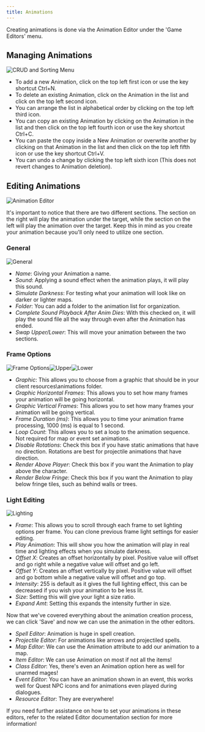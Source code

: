 ```yaml
---
title: Animations
---
```


Creating animations is done via the Animation Editor under the 'Game Editors' menu.

## Managing Animations

![CRUD and Sorting Menu](https://github.com/AscensionGameDev/Intersect-Documentation/assets/72468758/618685af-4820-4490-a647-7d05230cbf1f)

- To add a new Animation, click on the top left first icon or use the key shortcut Ctrl+N.
- To delete an existing Animation, click on the Animation in the list and click on the top left second icon.
- You can arrange the list in alphabetical order by clicking on the top left third icon.
- You can copy an existing Animation by clicking on the Animation in the list and then click on the top left fourth icon or use the key shortcut Ctrl+C.
- You can paste the copy inside a New Animation or overwrite another by clicking on that Animation in the list and then click on the top left fifth icon or use the key shortcut Ctrl+V.
- You can undo a change by clicking the top left sixth icon (This does not revert changes to Animation deletion). 

## Editing Animations

![Animation Editor](https://github.com/AscensionGameDev/Intersect-Documentation/assets/72468758/8037f701-6366-4746-a903-9fe4360de917)

It's important to notice that there are two different sections. The section on the right will play the animation under the target, while the section on the left will play the animation over the target. Keep this in mind as you create your animation because you'll only need to utilize one section.

### General

![General](https://github.com/AscensionGameDev/Intersect-Documentation/assets/72468758/dde29e9c-3834-4576-81d7-248f71fa362a)

- *Name*: Giving your Animation a name.
- *Sound*: Applying a sound effect when the animation plays, it will play this sound.
- *Simulate Darkness*: For testing what your animation will look like on darker or lighter maps.
- *Folder*: You can add a folder to the animation list for organization.
- *Complete Sound Playback After Anim Dies*: With this checked on, it will play the sound file all the way through even after the Animation has ended.
- *Swap Upper/Lower*: This will move your animation between the two sections.

### Frame Options

![Frame Options](https://github.com/AscensionGameDev/Intersect-Documentation/assets/72468758/53aaaf62-74ac-46ce-8219-03c56fc5d7e7)![Upper](https://github.com/AscensionGameDev/Intersect-Documentation/assets/72468758/de1a3ab0-642a-41c2-b45e-5ca17349f011)![Lower](https://github.com/AscensionGameDev/Intersect-Documentation/assets/72468758/7081592d-4994-4e4b-a4f1-6274b05510dc)

- *Graphic*: This allows you to choose from a graphic that should be in your client resources\animations folder.
- *Graphic Horizontal Frames*: This allows you to set how many frames your animation will be going horizontal.
- *Graphic Vertical Frames*: This allows you to set how many frames your animation will be going vertical.
- *Frame Duration (ms)*: This allows you to time your animation frame processing, 1000 (ms) is equal to 1 second.
- *Loop Count*: This allows you to set a loop to the animation sequence. Not required for map or event set animations.
- *Disable Rotations*: Check this box if you have static animations that have no direction. Rotations are best for projectile animations that have direction.
- *Render Above Player*: Check this box if you want the Animation to play above the character.  
- *Render Below Fringe*: Check this box if you want the Animation to play below fringe tiles, such as behind walls or trees.

### Light Editing

![Lighting](https://github.com/AscensionGameDev/Intersect-Documentation/assets/72468758/95e80a89-b526-4d26-aeb7-ecf2f9c12932)

- *Frame*: This allows you to scroll through each frame to set lighting options per frame. You can clone previous frame light settings for easier editing.
- *Play Animation*: This will show you how the animation will play in real time and lighting effects when you simulate darkness.
- *Offset X*: Creates an offset horizontally by pixel. Positive value will offset and go right while a negative value will offset and go left.
- *Offset Y*: Creates an offset vertically by pixel. Positive value will offset and go bottom while a negative value will offset and go top.
- *Intensity*: 255 is default as it gives the full lighting effect, this can be decreased if you wish your animation to be less lit.
- *Size*: Setting this will give your light a size ratio.
- *Expand Amt*: Setting this expands the intensity further in size.

Now that we've covered everything about the animation creation process, we can click 'Save' and now we can use the animation in the other editors.

- *Spell Editor*: Animation is huge in spell creation.
- *Projectile Editor*: For animations like arrows and projectiled spells.
- *Map Editor*: We can use the Animation attribute to add our animation to a map. 
- *Item Editor*: We can use Animation on most if not all the items!
- *Class Editor*: Yes, there's even an Animation option here as well for unarmed mages!
- *Event Editor*: You can have an animation shown in an event, this works well for Quest NPC icons and for animations even played during dialogues.
- *Resource Editor*: They are everywhere!

If you need further assistance on how to set your animations in these editors, refer to the related Editor documentation section for more information!
